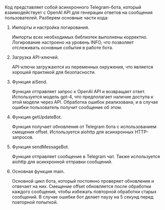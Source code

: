 Код представляет собой асинхронного Telegram-бота, который взаимодействует с OpenAI API для генерации ответов на сообщения пользователей. 
Разберем основные части кода:
1. Импорты и настройка логирования.

    Импорты всех необходимых библиотек выполнены корректно.
    Логирование настроено на уровень INFO, что позволяет отслеживать основные события в работе бота.
2. Загрузка API-ключей.

    API-ключи загружаются из переменных окружения, что является хорошей практикой для безопасности.
4. Функция aiSend.

    Функция отправляет запрос к OpenAI API и возвращает ответ.
    Используется модель gpt-4, что предполагает наличие доступа к этой модели через API.
    Обработка ошибок реализована, и в случае ошибки пользователь получит сообщение об этом.
6. Функция getUpdateBot.

    Функция получает обновления от Telegram бота с использованием смещения offset.
    Используется aiohttp для асинхронных HTTP-запросов.
8. Функция sendMessageBot.

    Функция отправляет сообщение в Telegram чат.
    Также используется aiohttp для асинхронной отправки сообщений.
10. Основная функция main.

    Основной цикл бота, который постоянно проверяет обновления и отвечает на них.
    Смещение offset обновляется после обработки каждого сообщения, чтобы избежать повторной обработки старых сообщений.
    В случае ошибки бот делает паузу на 5 секунд перед повторной попыткой.

